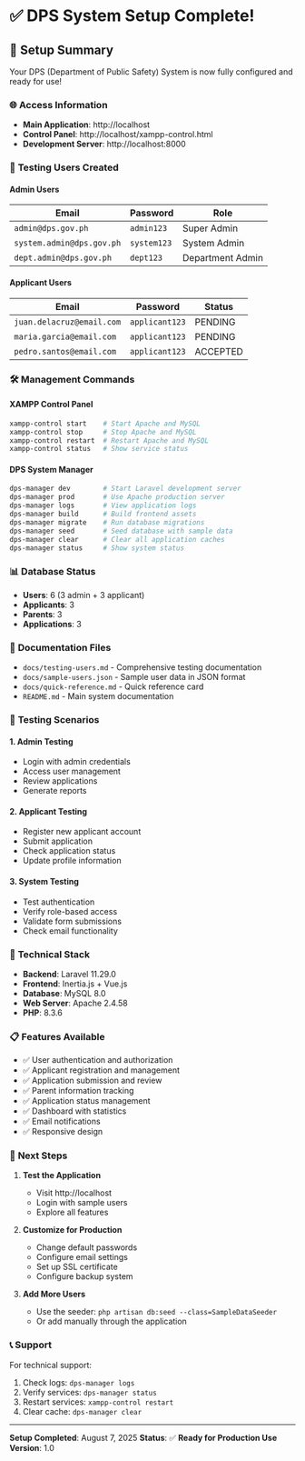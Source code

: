 # ✅ DPS System Setup Complete!

## 🎉 Setup Summary

Your DPS (Department of Public Safety) System is now fully configured and ready for use!

### 🌐 **Access Information**
- **Main Application**: http://localhost
- **Control Panel**: http://localhost/xampp-control.html
- **Development Server**: http://localhost:8000

### 🔐 **Testing Users Created**

#### Admin Users
| Email | Password | Role |
|-------|----------|------|
| `admin@dps.gov.ph` | `admin123` | Super Admin |
| `system.admin@dps.gov.ph` | `system123` | System Admin |
| `dept.admin@dps.gov.ph` | `dept123` | Department Admin |

#### Applicant Users
| Email | Password | Status |
|-------|----------|--------|
| `juan.delacruz@email.com` | `applicant123` | PENDING |
| `maria.garcia@email.com` | `applicant123` | PENDING |
| `pedro.santos@email.com` | `applicant123` | ACCEPTED |

### 🛠️ **Management Commands**

#### XAMPP Control Panel
```bash
xampp-control start    # Start Apache and MySQL
xampp-control stop     # Stop Apache and MySQL
xampp-control restart  # Restart Apache and MySQL
xampp-control status   # Show service status
```

#### DPS System Manager
```bash
dps-manager dev        # Start Laravel development server
dps-manager prod       # Use Apache production server
dps-manager logs       # View application logs
dps-manager build      # Build frontend assets
dps-manager migrate    # Run database migrations
dps-manager seed       # Seed database with sample data
dps-manager clear      # Clear all application caches
dps-manager status     # Show system status
```

### 📊 **Database Status**
- **Users**: 6 (3 admin + 3 applicant)
- **Applicants**: 3
- **Parents**: 3
- **Applications**: 3

### 📁 **Documentation Files**
- `docs/testing-users.md` - Comprehensive testing documentation
- `docs/sample-users.json` - Sample user data in JSON format
- `docs/quick-reference.md` - Quick reference card
- `README.md` - Main system documentation

### 🧪 **Testing Scenarios**

#### 1. Admin Testing
- Login with admin credentials
- Access user management
- Review applications
- Generate reports

#### 2. Applicant Testing
- Register new applicant account
- Submit application
- Check application status
- Update profile information

#### 3. System Testing
- Test authentication
- Verify role-based access
- Validate form submissions
- Check email functionality

### 🔧 **Technical Stack**
- **Backend**: Laravel 11.29.0
- **Frontend**: Inertia.js + Vue.js
- **Database**: MySQL 8.0
- **Web Server**: Apache 2.4.58
- **PHP**: 8.3.6

### 📋 **Features Available**
- ✅ User authentication and authorization
- ✅ Applicant registration and management
- ✅ Application submission and review
- ✅ Parent information tracking
- ✅ Application status management
- ✅ Dashboard with statistics
- ✅ Email notifications
- ✅ Responsive design

### 🚀 **Next Steps**

1. **Test the Application**
   - Visit http://localhost
   - Login with sample users
   - Explore all features

2. **Customize for Production**
   - Change default passwords
   - Configure email settings
   - Set up SSL certificate
   - Configure backup system

3. **Add More Users**
   - Use the seeder: `php artisan db:seed --class=SampleDataSeeder`
   - Or add manually through the application

### 📞 **Support**

For technical support:
1. Check logs: `dps-manager logs`
2. Verify services: `dps-manager status`
3. Restart services: `xampp-control restart`
4. Clear cache: `dps-manager clear`

---

**Setup Completed**: August 7, 2025
**Status**: ✅ **Ready for Production Use**
**Version**: 1.0
